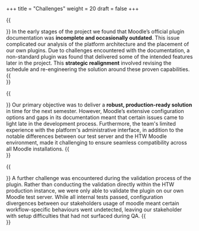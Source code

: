 +++
title = "Challenges"
weight = 20
draft = false
+++

{{<section title="Moodle's Documentation">}}
In the early stages of the project we found that Moodle’s official plugin documentation was **incomplete and occasionally outdated**. This issue complicated our analysis of the platform architecture and the placement of our own plugins. Due to challenges encountered with the documentation, a non-standard plugin was found that delivered some of the intended features later in the project. This **strategic realignment** involved revising the schedule and re-engineering the solution around these proven capabilities.
{{</section>}}

{{<section title="Ensuring a Robust Solution">}}
Our primary objective was to deliver a **robust, production-ready solution** in time for the next semester. However, Moodle’s extensive configuration options and gaps in its documentation meant that certain issues came to light late in the development process. Furthermore, the team's limited experience with the platform's administrative interface, in addition to the notable differences between our test server and the HTW Moodle environment, made it challenging to ensure seamless compatibility across all Moodle installations.
{{</section>}}

{{<section title="Testing">}}
A further challenge was encountered during the validation process of the plugin. Rather than conducting the validation directly within the HTW production instance, we were only able to validate the plugin on our own Moodle test server. While all internal tests passed, configuration divergences between our stakeholders usage of moodle meant certain workflow-specific behaviours went undetected, leaving our stakeholder with setup difficulties that had not surfaced during QA.
{{</section>}}

